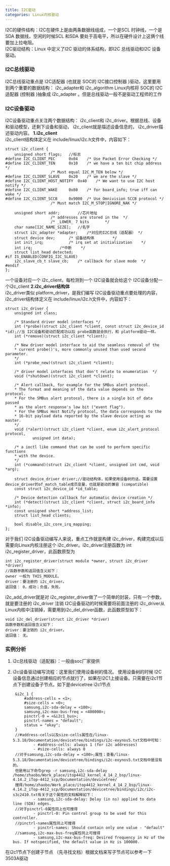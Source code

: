 ```yaml
--- 
title: I2C驱动 
categories: Linux内核驱动 
---
```


I2C的硬件结构：I2C在硬件上是由两条数据线组成，一个是SCL 时钟线，一个是SDA 数据线，空闲的时候SCL 和SDA 要处于高电平，所以在硬件设计上这俩个线要加上拉电阻。  
I2C驱动结构：Linux 中定义了I2C 驱动的体系结构，即I2C 总线驱动和I2C 设备驱动。


<!--more-->  

### I2C总线驱动  
I2C总线驱动重点是 I2C适配器 (也就是 SOC的 I2C接口控制器 )驱动，这里要用到两个重要的数据结构： i2c_adapter和 i2c_algorithm Linux内核将 SOC的 I2C适配器 (控制器 )抽象成 i2c_adapter  。但是总线驱动一般不是驱动工程师的工作  
### I2C设备驱动  
I2C设备驱动重点关注两个数据结构： i2c_client和 i2c_driver。根据总线、设备和驱动模型，还剩下设备和驱动， i2c_client就是描述设备信息的， i2c_driver描述驱动内容。
**1.i2c_client**  
i2c_client结构体定义在 include/linux/i2c.h文件中，内容如下：

    struct i2c_client {
        unsigned short flags;	//标志
    #define I2C_CLIENT_PEC		0x04	/* Use Packet Error Checking */
    #define I2C_CLIENT_TEN		0x10	/* we have a ten bit chip address */
                        /* Must equal I2C_M_TEN below */
    #define I2C_CLIENT_SLAVE	0x20	/* we are the slave */
    #define I2C_CLIENT_HOST_NOTIFY	0x40	/* We want to use I2C host notify */
    #define I2C_CLIENT_WAKE		0x80	/* for board_info; true iff can wake */
    #define I2C_CLIENT_SCCB		0x9000	/* Use Omnivision SCCB protocol */
                        /* Must match I2C_M_STOP|IGNORE_NAK */

        unsigned short addr;		//芯片地址
                        /* addresses are stored in the	*/
                        /* _LOWER_ 7 bits		*/
        char name[I2C_NAME_SIZE];   //名字
        struct i2c_adapter *adapter;	/*对应的I2C总线（适配器）	*/
        struct device dev;		/* 设备结构体		*/
        int init_irq;			/* irq set at initialization	*/
        int irq;			/*中断	*/
        struct list_head detected;
    #if IS_ENABLED(CONFIG_I2C_SLAVE)
        i2c_slave_cb_t slave_cb;	/* callback for slave mode	*/
    #endif
    };
一个设备对应一个 i2c_client，每检测到一个 I2C设备就会给这个 I2C设备分配一个i2c_client
**2.i2c_driver结构体**  
i2c_driver类似 platform_driver，是我们编写 I2C设备驱动重点要处理的内容， i2c_driver结构体定义在 include/linux/i2c.h文件中，内容如下：  

    struct i2c_driver {
        unsigned int class;

        /* Standard driver model interfaces */
        int (*probe)(struct i2c_client *client, const struct i2c_device_id *id);//当 I2C设备和驱动匹配成功以后 probe函数就会执行，和 platform驱动一样。
        int (*remove)(struct i2c_client *client);

        /* New driver model interface to aid the seamless removal of the
        * current probe()'s, more commonly unused than used second parameter.
        */
        int (*probe_new)(struct i2c_client *client);

        /* driver model interfaces that don't relate to enumeration  */
        void (*shutdown)(struct i2c_client *client);

        /* Alert callback, for example for the SMBus alert protocol.
        * The format and meaning of the data value depends on the protocol.
        * For the SMBus alert protocol, there is a single bit of data passed
        * as the alert response's low bit ("event flag").
        * For the SMBus Host Notify protocol, the data corresponds to the
        * 16-bit payload data reported by the slave device acting as master.
        */
        void (*alert)(struct i2c_client *client, enum i2c_alert_protocol protocol,
                unsigned int data);

        /* a ioctl like command that can be used to perform specific functions
        * with the device.
        */
        int (*command)(struct i2c_client *client, unsigned int cmd, void *arg);

        struct device_driver driver;//驱动结构体，如果使用设备树的话，需要设置 device_driver的of_match_table成员变量，也就是驱动的兼容 (compatible)
        const struct i2c_device_id *id_table;

        /* Device detection callback for automatic device creation */
        int (*detect)(struct i2c_client *client, struct i2c_board_info *info);
        const unsigned short *address_list;
        struct list_head clients;

        bool disable_i2c_core_irq_mapping;
    };

对于我们 I2C设备驱动编写人来说，重点工作就是构建 i2c_driver，构建完成以后需要向Linux内核注册这个 i2c_driver。i2c_driver注册函数为 int i2c_register_driver，此函数原型为  

    int i2c_register_driver(struct module *owner, struct i2c_driver *driver)  
    //函数参数和返回值含义如下：
    owner 一般为 THIS_MODULE。
    driver：要注册的 i2c_driver。
    返回值： 0，成功；负值，失败。

i2c_add_driver就是对 i2c_register_driver做了一个简单的封装，只有一个参数，就是要注册的 i2c_driver
注销 I2C设备驱动的时候需要将前面注册的 i2c_driver从 Linux内核中注销掉，需要用到i2c_del_driver函数，此函数原型如下：  

    void i2c_del_driver(struct i2c_driver *driver)
    函数参数和返回值含义如下：
    driver：要注销的 i2c_driver。
    返回值： 无。

### 实例分析
1. i2c总线驱动（适配器）：一般由soc厂家提供
2. i2c设备驱动编写流程：这里我们使用设备树的情况。 
使用设备树的时候 I2C设备信息通过创建相应的节点就行了，如果在I2C1上接设备。只需要在i2c1节点下创建设备子节点。如下是devicetree i2c1节点  

        &i2c_1 {
            #address-cells = <1>;
            #size-cells = <0>;
            samsung,i2c-sda-delay = <100>;
            samsung,i2c-max-bus-freq = <400000>;
            pinctrl-0 = <&i2c1_bus>;
            pinctrl-names = "default";
            status = "okay";
        }
        //#address-cells以及size-cells属性在/linux-5.3.18/Documentation/devicetree/bindings/i2c-exynos5.txt文档中可知：  
                - #address-cells: always 1 (for i2c addresses)
                - #size-cells: always 0
        //对于samsung,i2c-sda-delay = <100>;属性；查看/linux-5.3.18/Documentation/devicetree/bindings/i2c-exynos5.txt文档中是没有的。
        但是用以下命令grep -r samsung,i2c-sda-delay /home/zhaobo/Work_place/itop4412_kernel_4_14_2_bsp/linux-4.14.2_iTop-4412_scp/Documentation/devicetree/ 
        搜得/home/zhaobo/Work_place/itop4412_kernel_4_14_2_bsp/linux-4.14.2_iTop-4412_scp/Documentation/devicetree/bindings/i2c/i2c-s3c2410.txt有关于这个属性的文档解释如下：
                - samsung,i2c-sda-delay: Delay (in ns) applied to data line (SDA) edges.
        //对于pinctrl-0属性同上也可搜得
                - pinctrl-0: Pin control group to be used for this controller.  
        //pinctrl-names属性同上可搜得  
                - pinctrl-names: Should contain only one value - "default"
        //samsung,i2c-max-bus-freq属性同上可搜得 
                - samsung,i2c-max-bus-freq: Desired frequency in Hz of the bus. If notspecified, the default value in Hz is 100000.
在i2c1节点下创建子节点 （先寻找文档）根据文档来写子节点可以参考一下3503A驱动


